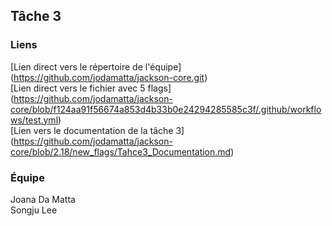## Tâche 3

### Liens
[Lien direct vers le répertoire de l'équipe]<br />
(https://github.com/jodamatta/jackson-core.git)<br />
[Lien direct vers le fichier avec 5 flags]<br />
(https://github.com/jodamatta/jackson-core/blob/f124aa91f56674a853d4b33b0e24294285585c3f/.github/workflows/test.yml)<br />
[Lien vers le documentation de la tâche 3]<br />
(https://github.com/jodamatta/jackson-core/blob/2.18/new_flags/Tahce3_Documentation.md)<br />

### Équipe
Joana Da Matta<br />
Songju Lee
